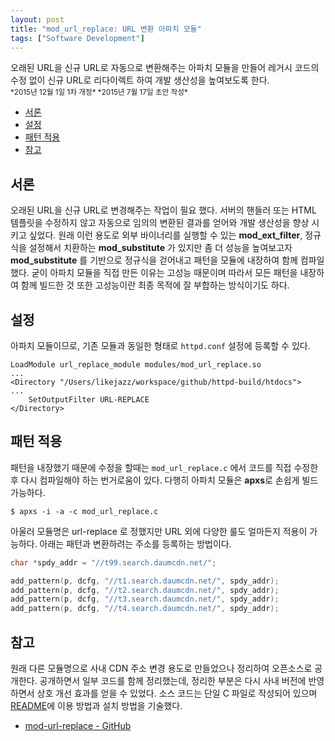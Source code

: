 ```yaml
---
layout: post
title: "mod_url_replace: URL 변환 아파치 모듈"
tags: ["Software Development"]
---
```


<div class="message">
오래된 URL을 신규 URL로 자동으로 변환해주는 아파치 모듈을 만들어 레거시 코드의 수정 없이 신규 URL로 리다이렉트 하여 개발 생산성을 높여보도록 한다.
</div>

<small>
*2015년 12월 1일 1차 개정*  
*2015년 7월 17일 초안 작성*  
</small>

<!-- TOC -->

- [서론](#서론)
- [설정](#설정)
- [패턴 적용](#패턴-적용)
- [참고](#참고)

<!-- /TOC -->

## 서론

오래된 URL을 신규 URL로 변경해주는 작업이 필요 했다. 서버의 핸들러 또는 HTML 템플릿을 수정하지 않고 자동으로 임의의 변환된 결과를 얻어와 개발 생산성을 향상 시키고 싶었다. 원래 이런 용도로 외부 바이너리를 실행할 수 있는 **mod_ext_filter**, 정규식을 설정해서 치환하는 **mod_substitute** 가 있지만 좀 더 성능을 높여보고자 **mod_substitute** 를 기반으로 정규식을 걷어내고 패턴을 모듈에 내장하여 함께 컴파일 했다. 굳이 아파치 모듈을 직접 만든 이유는 고성능 때문이며 따라서 모든 패턴을 내장하여 함께 빌드한 것 또한 고성능이란 최종 목적에 잘 부합하는 방식이기도 하다.

## 설정
아파치 모듈이므로, 기존 모듈과 동일한 형태로 `httpd.conf` 설정에 등록할 수 있다.
```
LoadModule url_replace_module modules/mod_url_replace.so
...
<Directory "/Users/likejazz/workspace/github/httpd-build/htdocs">
...
    SetOutputFilter URL-REPLACE
</Directory>
```

## 패턴 적용

패턴을 내장했기 때문에 수정을 할때는 `mod_url_replace.c` 에서 코드를 직접 수정한 후 다시 컴파일해야 하는 번거로움이 있다. 다행히 아파치 모듈은 **apxs**로 손쉽게 빌드 가능하다. 

```
$ apxs -i -a -c mod_url_replace.c
```

아울러 모듈명은 url-replace 로 정했지만 URL 외에 다양한 룰도 얼마든지 적용이 가능하다. 아래는 패턴과 변환하려는 주소를 등록하는 방법이다.

```c
char *spdy_addr = "//t99.search.daumcdn.net/";

add_pattern(p, dcfg, "//t1.search.daumcdn.net/", spdy_addr);
add_pattern(p, dcfg, "//t2.search.daumcdn.net/", spdy_addr);
add_pattern(p, dcfg, "//t3.search.daumcdn.net/", spdy_addr);
add_pattern(p, dcfg, "//t4.search.daumcdn.net/", spdy_addr);
```

## 참고

원래 다른 모듈명으로 사내 CDN 주소 변경 용도로 만들었으나 정리하여 오픈소스로 공개한다. 공개하면서 일부 코드를 함께 정리했는데, 정리한 부분은 다시 사내 버전에 반영 하면서 상호 개선 효과를 얻을 수 있었다. 소스 코드는 단일 C 파일로 작성되어 있으며 [README](https://github.com/likejazz/mod-url-replace/blob/master/README.md)에 이용 방법과 설치 방법을 기술했다.

- [mod-url-replace - GitHub](https://github.com/likejazz/mod-url-replace)
